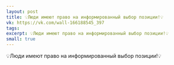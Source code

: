 ```yaml
---
layout: post
title: 💡Люди имеют право на информированный выбор позиции!💡
vk: https://vk.com/wall-166188545_397
tags: 
excerpt: 💡Люди имеют право на информированный выбор позиции!💡
small: true
---
```

💡Люди имеют право на информированный выбор позиции!💡